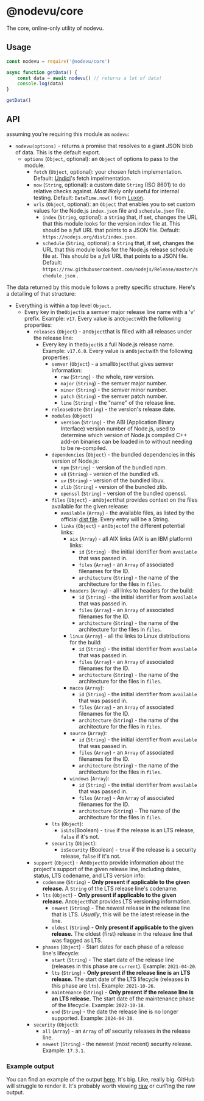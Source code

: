 # @nodevu/core

The core, online-only utility of nodevu.

## Usage

```js
const nodevu = require('@nodevu/core')

async function getData() {
    const data = await nodevu() // returns a lot of data!
    console.log(data)
}

getData()
```

## API

assuming you're requiring this module as `nodevu`:

- `nodevu(options)` - returns a promise that resolves to a giant JSON blob of data. This is the default export.
  - `options` (`Object`, optional): an `Object` of options to pass to the module.
    - `fetch` (`Object`, optional): your chosen fetch implementation. Default: [Undici](https://github.com/nodejs/undici)'s fetch impelmentation.
    - `now` (`String`, optional): a custom date `String` (ISO 8601) to do relative checks against. _Most likely_ only useful for internal testing. Default: `DateTime.now()` from [Luxon](https://moment.github.io/luxon/).
    - `urls` (`Object`, optional): an `Object` that enables you to set custom values for the Node.js `index.json` file and `schedule.json` file.
      - `index` (`String`, optional): a `String` that, if set, changes the URL that this module looks for the version index file at. This should be a _full_ URL that points to a JSON file. Default: `https://nodejs.org/dist/index.json`.
      - `schedule` (`String`, optional): a `String` that, if set, changes the URL that this module looks for the Node.js release schedule file at. This should be a _full_ URL that points to a JSON file. Default: `https://raw.githubusercontent.com/nodejs/Release/master/schedule.json` .

The data returned by this module follows a pretty specific structure. Here's a detailing of that structure:

- Everything is within a top level `Object`.
  - Every key in the`Object`is a semver major release line name with a 'v' prefix. Example: `v17`. Every value is an`Object`with the following properties:
    - `releases` (`Object`) - an`Object`that is filled with all releases under the release line:
      - Every key in the`Object`is a full Node.js release name. Example: `v17.6.0`. Every value is an`Object`with the following properties:
        - `semver` (`Object`) - a small`Object`that gives semver information:
          - `raw` (`String`) - the whole, raw version.
          - `major` (`String`) - the semver major number.
          - `minor` (`String`) - the semver minor number.
          - `patch` (`String`) - the semver patch number.
          - `line` (`String`) - the "name" of the release line.
        - `releaseDate` (`String`) - the version's release date.
        - `modules` (`Object`)
          - `version` (`String`) - the ABI (Application Binary Interface) version number of Node.js, used to determine which version of Node.js compiled C++ add-on binaries can be loaded in to without needing to be re-compiled.
        - `dependencies` (`Object`) - the bundled dependencies in this version of Node.js:
          - `npm` (`String`) - version of the bundled npm. 
          - `v8` (`String`) - version of the bundled v8.
          - `uv` (`String`) - version of the bundled libuv.
          - `zlib` (`String`) - version of the bundled zlib.
          - `openssl` (`String`) - version of the bundled openssl.
        - `files` (`Object`) - an`Object`that provides context on the files available for the given release:
          - `available` (`Array`) - the available files, as listed by the official [dist file](https://nodejs.org/dist/index.json). Every entry will be a String.
          - `links` (`Object`) - an`Object`of the different potential links:
            - `aix` (`Array`) - all AIX links (AIX is an IBM platform) links:
              - `id` (`String`) - the initial identifier from `available` that was passed in.
              - `files` (`Array`) - an `Array` of associated filenames for the ID.
              - `architecture` (`String`) - the name of the architecture for the files in `files`.
            - `headers` (`Array`) - all links to headers for the build:
              - `id` (`String`) - the initial identifier from `available` that was passed in.
              - `files` (`Array`) - an `Array` of associated filenames for the ID.
              - `architecture` (`String`) - the name of the architecture for the files in `files`.
            - `linux` (`Array`) - all the links to Linux distributions for the build:
              - `id` (`String`) - the initial identifier from `available` that was passed in.
              - `files` (`Array`) - an `Array` of associated filenames for the ID.
              - `architecture` (`String`) - the name of the architecture for the files in `files`.
            - `macos` (`Array`):
              - `id` (`String`) - the initial identifier from `available` that was passed in.
              - `files` (`Array`) - an `Array` of associated filenames for the ID.
              - `architecture` (`String`) - the name of the architecture for the files in `files`.
            - `source` (`Array`):
              - `id` (`String`) - the initial identifier from `available` that was passed in.
              - `files` (`Array`) - an `Array` of associated filenames for the ID.
              - `architecture` (`String`) - the name of the architecture for the files in `files`.
            - `windows` (`Array`): 
              - `id` (`String`) - the initial identifier from `available` that was passed in.
              - `files` (`Array`) - An `Array` of associated filenames for the ID.
              - `architecture` (`String`) - The name of the architecture for the files in `files`.
        - `lts` (`Object`):
          - `isLts`(Boolean) - `true` if the release is an LTS release, `false` if it's not.
        - `security` (`Object`):
          - `isSecurity` (Boolean) - `true` if the release is a security release, `false` if it's not.
    - `support` (`Object`) - An`Object`to provide information about the project's support of the given release line, including dates, status, LTS codename, and LTS version info:
      - `codename` (`String`) - **Only present if applicable to the given release.** A `String` of the LTS release line's codename. 
      - `lts` (`Object`) - **Only present if applicable to the given release.** An`Object`that provides LTS versioning information.
        - `newest` (`String`) - The newest release in the release line that is LTS. _Usually_, this will be the latest release in the line.
        - `oldest` (`String`) - **Only present if applicable to the given release.** The oldest (first) release in the release line that was flagged as LTS.
      - `phases` (`Object`) - Start dates for each phase of a release line's lifecycle:
        - `start` (`String`) - The start date of the release line (releases in this phase are `current`). Example: `2021-04-20`.
        - `lts` (`String`) - **Only present if the release line is an LTS release.** The start date of the LTS lifecycle (releases in this phase are `lts`). Example: `2021-10-26`. 
        - `maintenance` (`String`) - **Only present if the release line is an LTS release.** The start date of the maintenance phase of the lifecycle. Example: `2022-10-18`.
        - `end` (`String`) - the date the release line is no longer supported. Example: `2024-04-30`.
    - `security` (`Object`):
      - `all` (`Array`) - an `Array` of _all_ security releases in the release line.
      - `newest` (`String`) - the newest (most recent) security release. Example: `17.3.1`.

### Example output

You can find an example of the output [here](https://gist.github.com/bnb/df2cd4329e9f402bbf8dc9bf8364aa34). It's big. Like, really big. GitHub will struggle to render it. It's probably worth viewing [raw](https://gist.githubusercontent.com/bnb/df2cd4329e9f402bbf8dc9bf8364aa34/raw/2602ad0738bb9b8d0f41c3ad110e8f8a58f12197/data.json) or curl'ing the raw output.